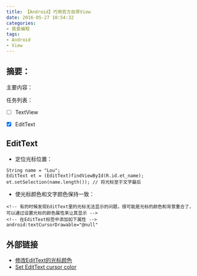 ```yaml
---
title: 【Android】巧用官方自带View
date: 2016-05-27 10:54:32
categories:
- 我爱编程
tags:
- Android
- View
---
```


## 摘要：
主要内容：


任务列表：
- [ ] TextView
- [x] EditText


<!--more-->

## EditText
- 定位光标位置：
```
String name = "Lou";
EditText et = (EditText)findViewById(R.id.et_name);
et.setSelection(name.length()); // 将光标至于文字最后
```

- 使光标颜色和文字颜色保持一致：
```
<!-- 有的时候发现EditText里的光标无法显示的问题，很可能是光标的颜色和背景重合了，可以通过设置光标的颜色属性来让其显示 -->
<!-- 在EditText标签中添加如下属性 -->
android:textCursorDrawable="@null"
```


## 外部链接
- [修改EditText的光标颜色](http://www.jcodecraeer.com/a/anzhuokaifa/androidkaifa/2013/0216/858.html)
- [Set EditText cursor color](http://stackoverflow.com/questions/7238450/set-edittext-cursor-color)